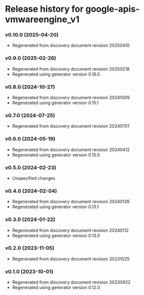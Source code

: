 # Release history for google-apis-vmwareengine_v1

### v0.10.0 (2025-04-20)

* Regenerated from discovery document revision 20250410

### v0.9.0 (2025-02-26)

* Regenerated from discovery document revision 20250218
* Regenerated using generator version 0.16.0

### v0.8.0 (2024-10-27)

* Regenerated from discovery document revision 20241009
* Regenerated using generator version 0.15.1

### v0.7.0 (2024-07-25)

* Regenerated from discovery document revision 20240701

### v0.6.0 (2024-05-19)

* Regenerated from discovery document revision 20240412
* Regenerated using generator version 0.15.0

### v0.5.0 (2024-02-23)

* Unspecified changes

### v0.4.0 (2024-02-04)

* Regenerated from discovery document revision 20240126
* Regenerated using generator version 0.13.1

### v0.3.0 (2024-01-22)

* Regenerated from discovery document revision 20240112
* Regenerated using generator version 0.13.0

### v0.2.0 (2023-11-05)

* Regenerated from discovery document revision 20231025

### v0.1.0 (2023-10-01)

* Regenerated from discovery document revision 20230922
* Regenerated using generator version 0.12.0

